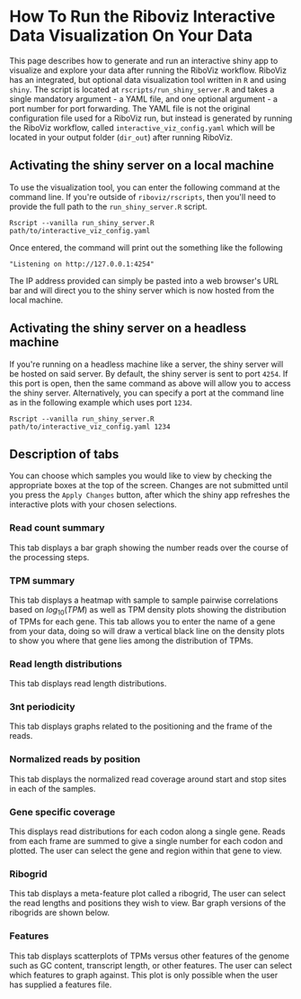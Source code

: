 # How To Run the Riboviz Interactive Data Visualization On Your Data

This page describes how to generate and run an interactive shiny app to visualize and explore your data after running the RiboViz workflow. RiboViz has an integrated, but optional data visualization tool written in `R` and using `shiny`. The script is located at `rscripts/run_shiny_server.R` and takes a single mandatory argument - a YAML file, and one optional argument - a port number for port forwarding. The YAML file is not the original configuration file used for a RiboViz run, but instead is generated by running the RiboViz workflow, called `interactive_viz_config.yaml` which will be located in your output folder (`dir_out`) after running RiboViz.

## Activating the shiny server on a local machine

To use the visualization tool, you can enter the following command at the command line. If you're outside of `riboviz/rscripts`, then you'll need to provide the full path to the `run_shiny_server.R` script.
```
Rscript --vanilla run_shiny_server.R path/to/interactive_viz_config.yaml
```

Once entered, the command will print out the something like the following
```
"Listening on http://127.0.0.1:4254"
```

The IP address provided can simply be pasted into a web browser's URL bar and will direct you to the shiny server which is now hosted from the local machine.

## Activating the shiny server on a headless machine

If you're running on a headless machine like a server, the shiny server will be hosted on said server. By default, the shiny server is sent to port `4254`. If this port is open, then the same command as above will allow you to access the shiny server. Alternatively, you can specify a port at the command line as in the following example which uses port `1234`.
```
Rscript --vanilla run_shiny_server.R path/to/interactive_viz_config.yaml 1234
```

## Description of tabs

You can choose which samples you would like to view by checking the appropriate boxes at the top of the screen. Changes are not submitted until you press the `Apply Changes` button, after which the shiny app refreshes the interactive plots with your chosen selections.

### Read count summary

This tab displays a bar graph showing the number reads over the course of the processing steps.

### TPM summary

This tab displays a heatmap with sample to sample pairwise correlations based on $log_{10}(TPM)$ as well as TPM density plots showing the distribution of TPMs for each gene. This tab allows you to enter the name of a gene from your data, doing so will draw a vertical black line on the density plots to show you where that gene lies among the distribution of TPMs.

### Read length distributions

This tab displays read length distributions.

### 3nt periodicity

This tab displays graphs related to the positioning and the frame of the reads.

### Normalized reads by position

This tab displays the normalized read coverage around start and stop sites in each of the samples.

### Gene specific coverage

This displays read distributions for each codon along a single gene. Reads from each frame are summed to give a single number for each codon and plotted. The user can select the gene and region within that gene to view.

### Ribogrid

This tab displays a meta-feature plot called a ribogrid, The user can select the read lengths and positions they wish to view. Bar graph versions of the ribogrids are shown below.

### Features

This tab displays scatterplots of TPMs versus other features of the genome such as GC content, transcript length, or other features. The user can select which features to graph against. This plot is only possible when the user has supplied a features file.
